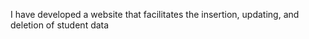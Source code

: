 I have developed a website that facilitates 
the insertion, updating, and deletion 
of student data
